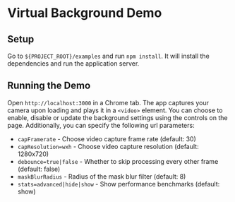 # Virtual Background Demo

## Setup

Go to `${PROJECT_ROOT}/examples` and run `npm install`. It will install the dependencies and run the application server.

## Running the Demo

Open `http://localhost:3000` in a Chrome tab. The app captures your camera upon loading and plays it in a `<video>` element. You can choose to enable, disable or update the background settings using the controls on the page. Additionally, you can specify the following url parameters:

- `capFramerate` - Choose video capture frame rate (default: 30)
- `capResolution=wxh` - Choose video capture resolution (default: 1280x720)
- `debounce=true|false` - Whether to skip processing every other frame (default: false)
- `maskBlurRadius` - Radius of the mask blur filter (default: 8)
- `stats=advanced|hide|show` - Show performance benchmarks (default: show)
